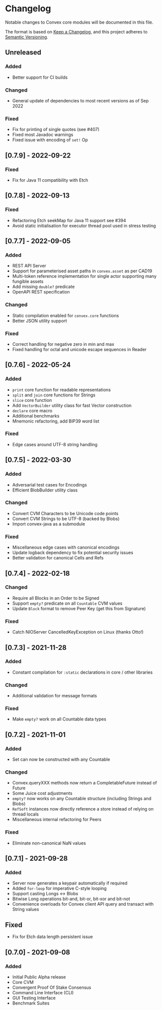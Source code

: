 # Changelog
Notable changes to Convex core modules will be documented in this file.

The format is based on [Keep a Changelog](https://keepachangelog.com/en/1.0.0/),
and this project adheres to [Semantic Versioning](https://semver.org/spec/v2.0.0.html).

## Unreleased

### Added
- Better support for CI builds

### Changed
- General update of dependencies to most recent versions as of Sep 2022

### Fixed
- Fix for printing of single quotes (see #407)
- Fixed most Javadoc warnings
- Fixed issue with encoding of `set!` Op

## [0.7.9] - 2022-09-22
### Fixed
- Fix for Java 11 compatibility with Etch

## [0.7.8] - 2022-09-13
### Fixed
- Refactoring Etch seekMap for Java 11 support see #394
- Avoid static initialisation for executor thread pool used in stress testing

## [0.7.7] - 2022-09-05
### Added 
- REST API Server
- Support for parameterised asset paths in `convex.asset` as per CAD19
- Multi-token reference implementation for single actor supporting many fungible assets
- Add missing `double?` predicate
- OpenAPI REST specification

### Changed
- Static compilation enabled for `convex.core` functions
- Better JSON utility support

### Fixed
- Correct handling for negative zero in min and max 
- Fixed handling for octal and unicode escape sequences in Reader

## [0.7.6] - 2022-05-24
### Added 
- `print` core function for readable representations
- `split` and `join` core functions for Strings
- `slice` core function
- Add `VectorBuilder` utility class for fast Vector construction
- `declare` core macro
- Additional benchmarks
- Mnemonic refactoring, add BIP39 word list

### Fixed
- Edge cases around UTF-8 string handling

## [0.7.5] - 2022-03-30
### Added 
- Adversarial test cases for Encodings
- Efficient BlobBuilder utility class

### Changed
- Convert CVM Characters to be Unicode code points
- Convert CVM Strings to be UTF-8 (backed by Blobs)
- Import convex-java as a submodule

### Fixed
- Miscellaneous edge cases with canonical encodings
- Update logback dependency to fix potential security issues
- Better validation for canonical Cells and Refs

## [0.7.4] - 2022-02-18
### Changed
- Require all Blocks in an Order to be Signed
- Support `empty?` predicate on all `Countable` CVM values
- Update `Block` format to remove Peer Key (get this from Signature)

### Fixed
- Catch NIOServer CancelledKeyException on Linux (thanks Otto!)

## [0.7.3] - 2021-11-28
### Added
- Constant compilation for `:static` declarations in core / other libraries

### Changed
- Additional validation for message formats

### Fixed
- Make `empty?` work on all Countable data types

## [0.7.2] - 2021-11-01
### Added
- Set can now be constructed with any Countable

### Changed
- Convex.queryXXX methods now return a CompletableFuture instead of Future
- Some Juice cost adjustments
- `empty?` now works on any Countable structure (including Strings and Blobs)
- `RefSoft` instances now directly reference a store instead of relying on thread locals
- Miscellaneous internal refactoring for Peers

### Fixed
- Eliminate non-canonical NaN values

## [0.7.1] - 2021-09-28
### Added
- Server now generates a keypair automatically if required
- Added `for-loop` for imperative C-style looping
- Support casting Longs <-> Blobs
- Bitwise Long operations bit-and, bit-or, bit-xor and bit-not
- Convenience overloads for Convex client API query and transact with String values

## Fixed
- Fix for Etch data length persistent issue


## [0.7.0] - 2021-09-08
### Added
- Initial Public Alpha release
- Core CVM
- Convergent Proof Of Stake Consensus
- Command Line Interface (CLI)
- GUI Testing Interface
- Benchmark Suites


